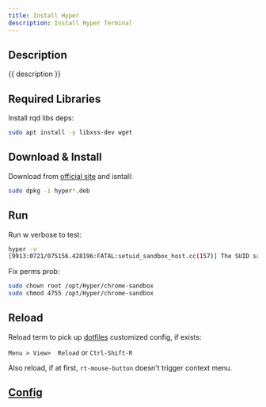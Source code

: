 ```yaml
---
title: Install Hyper
description: Install Hyper Terminal
---
```


## Description

{{ description }}

## Required Libraries

Install rqd libs deps:

```bash
sudo apt install -y libxss-dev wget

```

## Download & Install

Download from [official site](https://hyper.is) and isntall:

```bash
sudo dpkg -i hyper*.deb
```

## Run

Run w verbose to test:

```bash
hyper -v
[9913:0721/075156.428196:FATAL:setuid_sandbox_host.cc(157)] The SUID sandbox helper binary was found, but is not configured correctly. Rather than run without sandboxing I'm aborting now. You need to make sure that /opt/Hyper/chrome-sandbox is owned by root and has mode 4755.
```

Fix perms prob:

```bash
sudo chown root /opt/Hyper/chrome-sandbox
sudo chmod 4755 /opt/Hyper/chrome-sandbox
```

## Reload

Reload term to pick up [dotfiles](../../../dev/projects/dotfiles/index.md) customized config, if exists:

 `Menu > View>  Reload` or `Ctrl-Shift-R`

 Also reload, if at first, `rt-mouse-button` doesn't trigger context menu.

## [Config](config.md)
 

